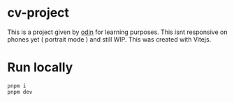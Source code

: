 # cv-project

This is a project given by [odin](https://www.theodinproject.com/paths/full-stack-javascript/courses/javascript/lessons/cv-application) for learning purposes. This isnt responsive on phones yet ( portrait mode ) and still WIP. This was created with Vitejs.

# Run locally 
```
pnpm i
pnpm dev
```
